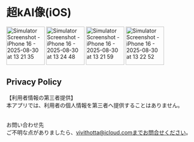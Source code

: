 # 超kAI像(iOS)
<img width="100"  alt="Simulator Screenshot - iPhone 16 - 2025-08-30 at 13 21 35" src="https://github.com/user-attachments/assets/bdddfa52-c4ca-4f36-b575-30e19f80a754" />
<img width="100" alt="Simulator Screenshot - iPhone 16 - 2025-08-30 at 13 24 48" src="https://github.com/user-attachments/assets/a41e60fe-0421-432f-b9f5-40189bc8f19e" />
<img width="100" alt="Simulator Screenshot - iPhone 16 - 2025-08-30 at 13 21 59" src="https://github.com/user-attachments/assets/630df8ff-8eb0-4d7b-877f-5589f48028ec" />
<img width="100" alt="Simulator Screenshot - iPhone 16 - 2025-08-30 at 13 22 52" src="https://github.com/user-attachments/assets/6cb9e529-6837-4709-aab8-6b02e766eaa7" />

## Privacy Policy

【利用者情報の第三者提供】  
本アプリでは、利用者の個人情報を第三者へ提供することはありません。<br><br>

お問い合わせ先  
ご不明な点がありましたら、vivithotta@icloud.comまでお問合せください。<br><br>
